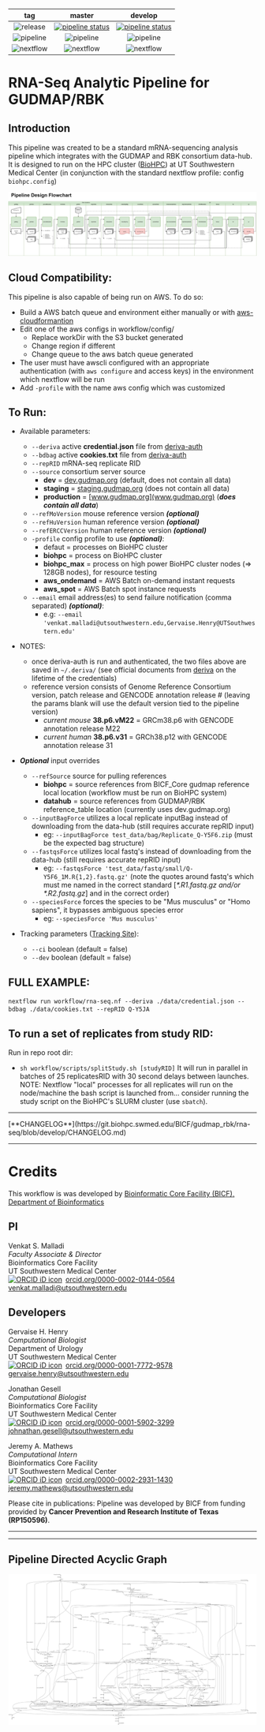 |tag|master|develop|
|:-:|:-:|:-:|
|![release](https://gudmap_rbk.pages.biohpc.swmed.edu/rna-seq/release.svg)|[![pipeline status](https://git.biohpc.swmed.edu/gudmap_rbk/rna-seq/badges/master/pipeline.svg)](https://git.biohpc.swmed.edu/gudmap_rbk/rna-seq/commits/master)|[![pipeline status](https://git.biohpc.swmed.edu/gudmap_rbk/rna-seq/badges/develop/pipeline.svg)](https://git.biohpc.swmed.edu/gudmap_rbk/rna-seq/commits/develop)|
|![pipeline](https://gudmap_rbk.pages.biohpc.swmed.edu/rna-seq/releasePipeline.svg)|![pipeline](https://gudmap_rbk.pages.biohpc.swmed.edu/rna-seq/masterPipeline.svg)|![pipeline](https://gudmap_rbk.pages.biohpc.swmed.edu/rna-seq/developPipeline.svg)|
|![nextflow](https://gudmap_rbk.pages.biohpc.swmed.edu/rna-seq/releaseNextflow.svg)|![nextflow](https://gudmap_rbk.pages.biohpc.swmed.edu/rna-seq/masterNextflow.svg)|![nextflow](https://gudmap_rbk.pages.biohpc.swmed.edu/rna-seq/developNextflow.svg)|

<!--
[![DOI]()]()
-->
RNA-Seq Analytic Pipeline for GUDMAP/RBK
========================================

Introduction
------------
This pipeline was created to be a standard mRNA-sequencing analysis pipeline which integrates with the GUDMAP and RBK consortium data-hub. It is designed to run on the HPC cluster ([BioHPC](https://portal.biohpc.swmed.edu)) at UT Southwestern Medical Center (in conjunction with the standard nextflow profile: config `biohpc.config`)

![flowchart](docs/RNA-Seq%20Pipeline%20Design%20Flowchart.jpg "Flowchart")

Cloud Compatibility:
--------------------
This pipeline is also capable of being run on AWS. To do so:
* Build a AWS batch queue and environment either manually or with [aws-cloudformantion](https://console.aws.amazon.com/cloudformation/home?#/stacks/new?stackName=Nextflow&templateURL=https://s3.amazonaws.com/aws-genomics-workflows/templates/nextflow/nextflow-aio.template.yaml)
* Edit one of the aws configs in workflow/config/
  * Replace workDir with the S3 bucket generated
  * Change region if different
  * Change queue to the aws batch queue generated
* The user must have awscli configured with an appropriate authentication (with `aws configure` and access keys) in the environment which nextflow will be run
* Add `-profile` with the name aws config which was customized

To Run:
-------
* Available parameters:
  * `--deriva` active **credential.json** file from [deriva-auth](https://github.com/informatics-isi-edu/gudmap-rbk/wiki/Uploading-files-via-Deriva-client-tools#from-a-remote-server)
  * `--bdbag` active **cookies.txt** file from [deriva-auth](https://github.com/informatics-isi-edu/gudmap-rbk/wiki/Uploading-files-via-Deriva-client-tools#from-a-remote-server)
  * `--repRID` mRNA-seq replicate RID
  * `--source` consortium server source
    * **dev** = [dev.gudmap.org](dev.gudmap.org) (default, does not contain all data)
    * **staging** = [staging.gudmap.org](staging.gudmap.org) (does not contain all data)
    * **production** = [www.gudmap.org](www.gudmap.org) (***does contain  all data***)
  * `--refMoVersion` mouse reference version ***(optional)***
  * `--refHuVersion` human reference version ***(optional)***
  * `--refERCCVersion` human reference version ***(optional)***
  * `-profile` config profile to use ***(optional)***:
    * defaut = processes on BioHPC cluster
    * **biohpc** = process on BioHPC cluster
    * **biohpc_max** = process on high power BioHPC cluster nodes (=> 128GB nodes), for resource testing
    * **aws_ondemand** = AWS Batch on-demand instant requests
    * **aws_spot** = AWS Batch spot instance requests
  * `--email` email address(es) to send failure notification (comma separated) ***(optional)***:
    * e.g: `--email 'venkat.malladi@utsouthwestern.edu,Gervaise.Henry@UTSouthwestern.edu'`
    
* NOTES:
  * once deriva-auth is run and authenticated, the two files above are saved in ```~/.deriva/``` (see official documents from [deriva](https://github.com/informatics-isi-edu/deriva-client#installer-packages-for-windows-and-macosx) on the lifetime of the credentials)
  * reference version consists of Genome Reference Consortium version, patch release and GENCODE annotation release # (leaving the params blank will use the default version tied to the pipeline version)
    * *current mouse* **38.p6.vM22** = GRCm38.p6 with GENCODE annotation release M22
    * *current human* **38.p6.v31** = GRCh38.p12 with GENCODE annotation release 31
* ***Optional*** input overrides
  * `--refSource` source for pulling references
    * **biohpc** = source references from BICF_Core gudmap reference local location (workflow must be run on BioHPC system)
    * **datahub** = source references from GUDMAP/RBK reference_table location (currently uses dev.gudmap.org)
  * `--inputBagForce` utilizes a local replicate inputBag instead of downloading from the data-hub (still requires accurate repRID input)
    * eg: `--inputBagForce test_data/bag/Replicate_Q-Y5F6.zip` (must be the expected bag structure)
  * `--fastqsForce` utilizes local fastq's instead of downloading from the data-hub (still requires accurate repRID input)
    * eg: `--fastqsForce 'test_data/fastq/small/Q-Y5F6_1M.R{1,2}.fastq.gz'` (note the quotes around fastq's which must me named in the correct standard [*\*.R1.fastq.gz and/or \*.R2.fastq.gz*] and in the correct order)
  * `--speciesForce` forces the species to be "Mus musculus" or "Homo sapiens", it bypasses ambiguous species error
    * eg: `--speciesForce 'Mus musculus'`
* Tracking parameters ([Tracking Site](http://bicf.pipeline.tracker.s3-website-us-east-1.amazonaws.com/)):
  * `--ci` boolean (default = false)
  * `--dev` boolean (default = false)

FULL EXAMPLE:
-------------
```
nextflow run workflow/rna-seq.nf --deriva ./data/credential.json --bdbag ./data/cookies.txt --repRID Q-Y5JA
```

To run a set of replicates from study RID:
------------------------------------------
Run in repo root dir:
* `sh workflow/scripts/splitStudy.sh [studyRID]`
It will run in parallel in batches of 25 replicatesRID with 30 second delays between launches.\
NOTE: Nextflow "local" processes for all replicates will run on the node/machine the bash script is launched from... consider running the study script on the BioHPC's SLURM cluster (use `sbatch`).



<hr>
[**CHANGELOG**](https://git.biohpc.swmed.edu/BICF/gudmap_rbk/rna-seq/blob/develop/CHANGELOG.md)
<hr>

Credits
=======
This workflow is was developed by [Bioinformatic Core Facility (BICF), Department of Bioinformatics](http://www.utsouthwestern.edu/labs/bioinformatics/)

PI
--
Venkat S. Malladi\
*Faculty Associate & Director*\
Bioinformatics Core Facility\
UT Southwestern Medical Center\
<a href="https://orcid.org/0000-0002-0144-0564" target="orcid.widget" rel="noopener noreferrer" style="vertical-align:top;"><img src="https://orcid.org/sites/default/files/images/orcid_16x16.png" style="width:1em;margin-right:.5em;" alt="ORCID iD icon">orcid.org/0000-0002-0144-0564</a>\
[venkat.malladi@utsouthwestern.edu](mailto:venkat.malladi@utsouthwestern.edu)


Developers
----------
Gervaise H. Henry\
*Computational Biologist*\
Department of Urology\
UT Southwestern Medical Center\
<a href="https://orcid.org/0000-0001-7772-9578" target="orcid.widget" rel="noopener noreferrer" style="vertical-align:top;"><img src="https://orcid.org/sites/default/files/images/orcid_16x16.png" style="width:1em;margin-right:.5em;" alt="ORCID iD icon">orcid.org/0000-0001-7772-9578</a>\
[gervaise.henry@utsouthwestern.edu](mailto:gervaise.henry@utsouthwestern.edu)

Jonathan Gesell\
*Computational Biologist*\
Bioinformatics Core Facility\
UT Southwestern Medical Center\
<a href="https://orcid.org/0000-0001-5902-3299" target="orcid.widget" rel="noopener noreferrer" style="vertical-align:top;"><img src="https://orcid.org/sites/default/files/images/orcid_16x16.png" style="width:1em;margin-right:.5em;" alt="ORCID iD icon">orcid.org/0000-0001-5902-3299</a>\
[johnathan.gesell@utsouthwestern.edu](mailto:jonathn.gesell@utsouthwestern.edu)

Jeremy A. Mathews\
*Computational Intern*\
Bioinformatics Core Facility\
UT Southwestern Medical Center\
<a href="https://orcid.org/0000-0002-2931-1430" target="orcid.widget" rel="noopener noreferrer" style="vertical-align:top;"><img src="https://orcid.org/sites/default/files/images/orcid_16x16.png" style="width:1em;margin-right:.5em;" alt="ORCID iD icon">orcid.org/0000-0002-2931-1430</a>\
[jeremy.mathews@utsouthwestern.edu](mailto:jeremy.mathews@utsouthwestern.edu)

Please cite in publications: Pipeline was developed by BICF from funding provided by **Cancer Prevention and Research Institute of Texas (RP150596)**.

<hr>
<hr>

Pipeline Directed Acyclic Graph
-------------------------------

![dag](docs/dag.png "DAG")
